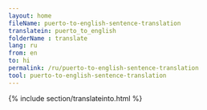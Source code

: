 ```yaml
---
layout: home
fileName: puerto-to-english-sentence-translation
translatein: puerto_to_english
folderName : translate
lang: ru
from: en
to: hi
permalink: /ru/puerto-to-english-sentence-translation
tool: puerto-to-english-sentence-translation
---
```

{% include section/translateinto.html %}